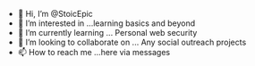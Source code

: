 - 👋 Hi, I’m @StoicEpic
- 👀 I’m interested in ...learning basics and beyond 
- 🌱 I’m currently learning ... Personal web security
- 💞️ I’m looking to collaborate on ... Any social outreach projects 
- 📫 How to reach me ...here via messages 

<!---
StoicEpic/StoicEpic is a ✨ special ✨ repository because its `README.md` (this file) appears on your GitHub profile.
You can click the Preview link to take a look at your changes.
--->
